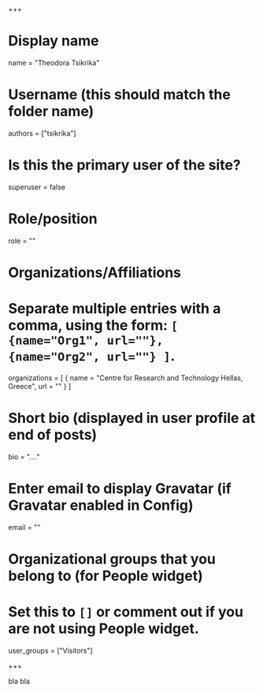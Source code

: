 +++
# Display name
name = "Theodora Tsikrika"

# Username (this should match the folder name)
authors = ["tsikrika"]

# Is this the primary user of the site?
superuser = false

# Role/position
role = ""

# Organizations/Affiliations
#   Separate multiple entries with a comma, using the form: `[ {name="Org1", url=""}, {name="Org2", url=""} ]`.
organizations = [ { name = "Centre for Research and Technology Hellas, Greece", url = "" } ]

# Short bio (displayed in user profile at end of posts)
bio = "...."

# Enter email to display Gravatar (if Gravatar enabled in Config)
email = ""

# Organizational groups that you belong to (for People widget)
#   Set this to `[]` or comment out if you are not using People widget.
user_groups = ["Visitors"]


+++

bla bla